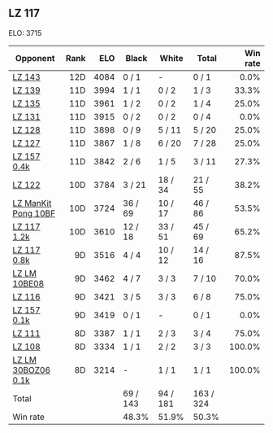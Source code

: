 ## LZ 117 ##

ELO: 3715

Opponent | Rank | ELO | Black | White | Total | Win rate
---------|-----:|----:|-------|-------|-------|-------:
[LZ 143](LZ%20143.md) | 12D | 4084 | 0 / 1 | - | 0 / 1 | 0.0%
[LZ 139](LZ%20139.md) | 11D | 3994 | 1 / 1 | 0 / 2 | 1 / 3 | 33.3%
[LZ 135](LZ%20135.md) | 11D | 3961 | 1 / 2 | 0 / 2 | 1 / 4 | 25.0%
[LZ 131](LZ%20131.md) | 11D | 3915 | 0 / 2 | 0 / 2 | 0 / 4 | 0.0%
[LZ 128](LZ%20128.md) | 11D | 3898 | 0 / 9 | 5 / 11 | 5 / 20 | 25.0%
[LZ 127](LZ%20127.md) | 11D | 3867 | 1 / 8 | 6 / 20 | 7 / 28 | 25.0%
[LZ 157 0.4k](LZ%20157%200.4k.md) | 11D | 3842 | 2 / 6 | 1 / 5 | 3 / 11 | 27.3%
[LZ 122](LZ%20122.md) | 10D | 3784 | 3 / 21 | 18 / 34 | 21 / 55 | 38.2%
[LZ ManKit Pong 10BF](LZ%20ManKit%20Pong%2010BF.md) | 10D | 3724 | 36 / 69 | 10 / 17 | 46 / 86 | 53.5%
[LZ 117 1.2k](LZ%20117%201.2k.md) | 10D | 3610 | 12 / 18 | 33 / 51 | 45 / 69 | 65.2%
[LZ 117 0.8k](LZ%20117%200.8k.md) | 9D | 3516 | 4 / 4 | 10 / 12 | 14 / 16 | 87.5%
[LZ LM 10BE08](LZ%20LM%2010BE08.md) | 9D | 3462 | 4 / 7 | 3 / 3 | 7 / 10 | 70.0%
[LZ 116](LZ%20116.md) | 9D | 3421 | 3 / 5 | 3 / 3 | 6 / 8 | 75.0%
[LZ 157 0.1k](LZ%20157%200.1k.md) | 9D | 3419 | 0 / 1 | - | 0 / 1 | 0.0%
[LZ 111](LZ%20111.md) | 8D | 3387 | 1 / 1 | 2 / 3 | 3 / 4 | 75.0%
[LZ 108](LZ%20108.md) | 8D | 3334 | 1 / 1 | 2 / 2 | 3 / 3 | 100.0%
[LZ LM 30BOZ06 0.1k](LZ%20LM%2030BOZ06%200.1k.md) | 8D | 3214 | - | 1 / 1 | 1 / 1 | 100.0%
Total | | | 69 / 143 | 94 / 181 | 163 / 324 | 
Win rate| | | 48.3% | 51.9% | 50.3% | 
